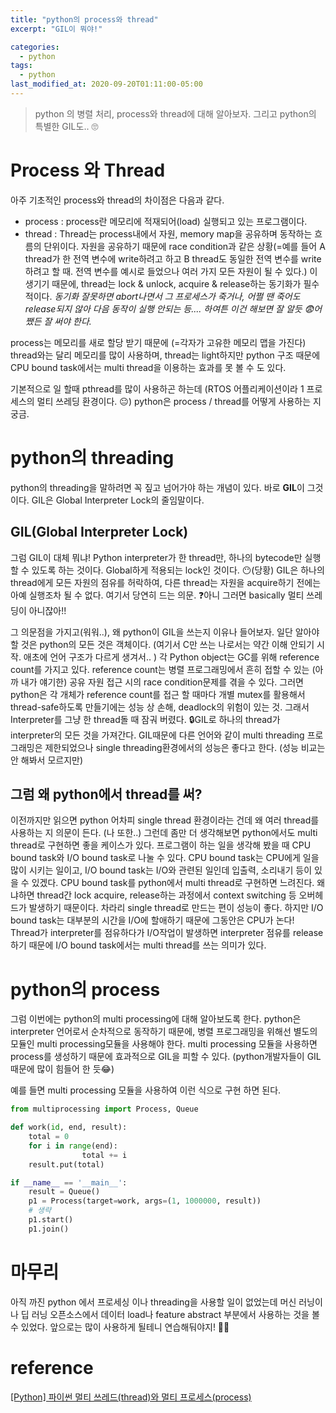 ```yaml
---
title: "python의 process와 thread"
excerpt: "GIL이 뭐야!"

categories:
  - python
tags:
  - python
last_modified_at: 2020-09-20T01:11:00-05:00
---
```


> python 의 병렬 처리, process와 thread에 대해 알아보자. 그리고 python의 특별한 GIL도.. 🙄

# Process 와 Thread

아주 기초적인 process와 thread의 차이점은 다음과 같다. 

- process : process란 메모리에 적재되어(load) 실행되고 있는 프로그램이다.
- thread : Thread는 process내에서 자원, memory map을 공유하며 동작하는 흐름의 단위이다. 자원을 공유하기 때문에 race condition과 같은 상황(=예를 들어 A thread가 한 전역 변수에 write하려고 하고 B thread도 동일한 전역 변수를 write하려고 할 때. 전역 변수를 예시로 들었으나 여러 가지 모든 자원이 될 수 있다.) 이 생기기 때문에, thread는 lock & unlock, acquire & release하는 동기화가 필수적이다. *동기화 잘못하면 abort나면서 그 프로세스가 죽거나, 어쩔 땐 죽어도 release되지 않아 다음 동작이 실행 안되는 등.... 하여튼 이건 해보면 잘 알듯 😨어쨌든 잘 써야 한다.*

process는 메모리를 새로 할당 받기 때문에 (=각자가 고유한 메모리 맵을 가진다) thread와는 달리 메모리를 많이 사용하며, thread는 light하지만 python 구조 때문에 CPU bound task에서는 multi thread을 이용하는 효과를 못 볼 수 도 있다. 

기본적으로 일 할때 pthread를 많이 사용하곤 하는데 (RTOS 어플리케이션이라 1 프로세스의 멀티 쓰레딩 환경이다. 😐) python은 process / thread를 어떻게 사용하는 지 궁금. 

# python의 threading

python의 threading을 말하려면 꼭 짚고 넘어가야 하는 개념이 있다. 바로 **GIL**이 그것이다. GIL은 Global Interpreter Lock의 줄임말이다. 

## GIL(Global Interpreter Lock)

그럼 GIL이 대체 뭐냐! Python interpreter가 한 thread만, 하나의 bytecode만 실행할 수 있도록 하는 것이다. Global하게 적용되는 lock인 것이다. 😶(당황) GIL은 하나의 thread에게 모든 자원의 점유를 허락하여, 다른 thread는 자원을 acquire하기 전에는 아예 실행조차 될 수 없다. 여기서 당연히 드는 의문. ❓아니 그러면 basically 멀티 쓰레딩이 아니잖아!! 

그 의문점을 가지고(워워..), 왜 python이 GIL을 쓰는지 이유나 들어보자. 일단 알아야 할 것은 python의 모든 것은 객체이다. (여기서 C만 쓰는 나로서는 약간 이해 안되기 시작. 애초에 언어 구조가 다르게 생겨서.. ) 각 Python object는 GC를 위해 reference count를 가지고 있다. reference count는 병렬 프로그래밍에서 흔히 접할 수 있는 (아까 내가 얘기한) 공유 자원 접근 시의 race condition문제를 겪을 수 있다. 그러면 python은 각 개체가 reference count를 접근 할 때마다 개별 mutex를 활용해서 thread-safe하도록 만들기에는 성능 상 손해, deadlock의 위험이 있는 것. 그래서 Interpreter를 그냥 한 thread돌 때 잠궈 버렸다. 🔒GIL로 하나의 thread가 interpreter의 모든 것을 가져간다. GIL때문에 다른 언어와 같이 multi threading 프로그래밍은 제한되었으나 single threading환경에서의 성능은 좋다고 한다. (성능 비교는 안 해봐서 모르지만)

## 그럼 왜 python에서 thread를 써?

이전까지만 읽으면 python 어차피 single thread 환경이라는 건데 왜 여러 thread를 사용하는 지 의문이 든다.  (나 또한..) 그런데 좀만 더 생각해보면 python에서도 multi thread로 구현하면 좋을 케이스가 있다. 프로그램이 하는 일을 생각해 봤을 때 CPU bound task와 I/O bound task로 나눌 수 있다. CPU bound task는 CPU에게 일을 많이 시키는 일이고, I/O bound task는 I/O와 관련된 일인데 입출력, 소리내기 등이 있을 수 있겠다. CPU bound task를 python에서 multi thread로 구현하면 느려진다. 왜냐하면 thread간 lock acquire, release하는 과정에서 context switching 등 오버헤드가 발생하기 때문이다. 차라리 single thread로 만드는 편이 성능이 좋다. 하지만 I/O bound task는 대부분의 시간을 I/O에 할애하기 때문에 그동안은 CPU가 논다! Thread가 interpreter를 점유하다가 I/O작업이 발생하면 interpreter 점유를 release하기 때문에 I/O bound task에서는 multi thread를 쓰는 의미가 있다. 

# python의 process

그럼 이번에는 python의 multi processing에 대해 알아보도록 한다. python은 interpreter 언어로서 순차적으로 동작하기 때문에, 병렬 프로그래밍을 위해선 별도의 모듈인 multi processing모듈을 사용해야 한다. multi processing 모듈을 사용하면 process를 생성하기 때문에 효과적으로 GIL을 피할 수 있다. (python개발자들이 GIL때문에 많이 힘들어 한 듯😂)

예를 들면 multi processing 모듈을 사용하여 이런 식으로 구현 하면 된다. 

```python
from multiprocessing import Process, Queue

def work(id, end, result):
	total = 0	
	for i in range(end):
				total += i
	result.put(total)

if __name__ == '__main__':
	result = Queue()
	p1 = Process(target=work, args=(1, 1000000, result))
	# 생략
	p1.start()
	p1.join()
```

# 마무리

아직 까진 python 에서 프로세싱 이나 threading을 사용할 일이 없었는데 머신 러닝이나 딥 러닝 오픈소스에서 데이터 load나 feature abstract 부분에서 사용하는 것을 볼 수 있었다. 앞으로는 많이 사용하게 될테니 연습해둬야지! 👶🏽

# reference

[[Python] 파이썬 멀티 쓰레드(thread)와 멀티 프로세스(process)](https://monkey3199.github.io/develop/python/2018/12/04/python-pararrel.html)